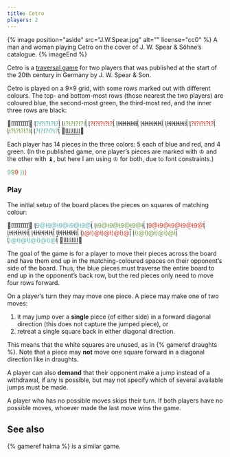 ```yaml
---
title: Cetro
players: 2
---
```


<style>
.blue { color: #5DACAB; }
.green { color: #76994C; }
.red { color: #C13E34; }
</style>

{% image 
    position="aside"
    src="J.W.Spear.jpg"
    alt=""
    license="cc0"
    %}
A man and woman playing Cetro on the cover of J. W. Spear & Söhne’s catalogue.
{% imageEnd %}

<p class="lead">
Cetro is a <a href="/articles/traversal-games/">traversal game</a> for two players that was 
published at the start of the 20th century in Germany by J. W. Spear & Son.
</p>

<!-- excerpt -->

Cetro is played on a 9×9 grid, with some rows marked out with different colours.
The top- and bottom-most rows (those nearest the two players) are coloured blue,
the second-most green, the third-most red, and the inner three rows are black:

<p class="chessboard trim" role="img">
<span class="blue">?????</span>
<span class="green">????</span>
<span class="red">?????</span>



<span class="red">?????</span>
<span class="green">????</span>
<span class="blue">?????</span>
</p>

Each player has 14 pieces in the three colors: 5 each of blue and red, and 4
green. (In the published game, one player’s pieces are marked with &#x2654; and
the other with &#x265D;, but here I am using &#x2654; for both, due to font
constraints.)

<p class="chessboard" role="img"><span class="blue">9</span><span class="green">9</span><span class="red">9</span>
<span class="blue">)</span><span class="green">)</span><span class="red">)</span></p>

### Play

The initial setup of the board places the pieces on squares of matching colour:

<p class="chessboard trim" role="img">
<span class="blue">9@9@9@9@9@</span>
<span class="green">9@9@9@9@</span>
<span class="red">9@9@9@9@9@</span>



<span class="red">)@)@)@)@)@</span>
<span class="green">)@)@)@)@</span>
<span class="blue">)@)@)@)@)@</span>
</p>

The goal of the game is for a player to move their pieces across the board and
have them end up in the matching-coloured spaces on their opponent’s side of the
board. Thus, the blue pieces must traverse the entire board to end up in the
opponent’s back row, but the red pieces only need to move four rows forward.

On a player’s turn they may move one piece. A piece may make one of two moves:

1. it may jump over a **single** piece (of either side) in a forward diagonal
   direction (this does not capture the jumped piece), or
2. retreat a single square back in either diagonal direction.

This means that the white squares are unused, as in {% gameref draughts %}. Note
that a piece may **not** move one square forward in a diagonal direction like in
draughts.

A player can also **demand** that their opponent make a jump instead of a
withdrawal, if any is possible, but may not specify which of several available
jumps must be made.

A player who has no possible moves skips their turn. If both players have no
possible moves, whoever made the last move wins the game.

## See also

{% gameref halma %} is a similar game.
